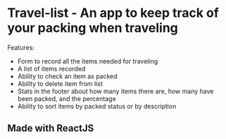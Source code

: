 # Travel-list - An app to keep track of your packing when traveling

Features: 
- Form to record all the items needed for traveling
- A list of items recorded
- Ability to check an item as packed
- Ability to delete item from list
- Stats in the footer about how many items there are, how many have been packed, and the percentage
- Ability to sort items by packed status or by description

## Made with ReactJS
